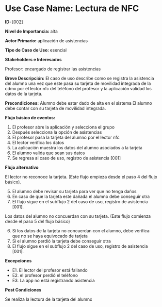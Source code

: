 # **Use Case Name:** Lectura de NFC

**ID:** [002]

**Nivel de Importancia:** alta

**Actor Primario:** aplicación de asistencias

**Tipo de Caso de Uso:** esencial 

**Stakeholders e Interesados**

Profesor: encargado de registrar las asistencias

**Breve Descripción:**
El caso de uso describe como se registra la asistencia del alumno una vez que este pasa su tarjeta de movilidad integrada de la cdmx por el lector nfc del teléfono del profesor y la aplicación validad los datos de la tarjeta.

**Precondiciones:** 
Alumno debe estar dado de alta en el sistema 
El alumno debe contar con su tarjeta de movilidad integrada.

**Flujo básico de eventos:**
1.	El profesor abre la aplicación y selecciona el grupo
2.	Después selecciona la opción de asistencias 
3.	El profesor pasa la tarjeta del alumno por el lector nfc
4.	El lector verifica los datos
5.	La aplicación muestra los datos del alumno asociados a la tarjeta
6.	El alumno valida que sean sus datos 
7.	Se regresa al caso de uso, registro de asistencia [001]

**Flujo alternativo**

El lector no reconoce la tarjeta. (Este flujo empieza desde el paso 4 del flujo básico).

5. El alumno debe revisar su tarjeta para ver que no tenga daños
6. En caso de que la tarjeta este dañada el alumno debe conseguir otra
7. El flujo sigue en el subflujo 2 del caso de uso, registro de asistencia [001].

Los datos del alumno no concuerdan con su tarjeta. (Este flujo comienza desde el paso 5 
del flujo básico)

6. Si los datos de la tarjeta no concuerdan con el alumno, debe verifica que no se haya equivocado de tarjeta 
7. Si el alumno perdió la tarjeta debe conseguir otra
8. El flujo sigue en el subflujo 2 del caso de uso, registro de asistencia [001].

**Excepciones**
* E1. El lector del profesor está fallando 
* E2. el profesor perdió el teléfono
* E3. La app no está registrando asistencia 
  
**Post Condiciones**

Se realiza la lectura de la tarjeta del alumno
